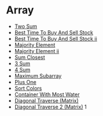 
<h1 id="array">Array</h1>

* [Two Sum](https://github.com/anandhu720/Leetcode-Solutions/blob/main/1-two-sum)
* [Best Time To Buy And Sell Stock](https://github.com/anandhu720/Leetcode-Solutions/blob/main/121-best-time-to-buy-and-sell-stock)
* [Best Time To Buy And Sell Stock ii](https://github.com/anandhu720/Leetcode-Solutions/blob/main/121-best-time-to-buy-and-sell-stock-ii)
* [Majority Element](https://github.com/anandhu720/Leetcode-Solutions/blob/main/169-majority-element)
* [Majority Element ii](https://github.com/anandhu720/Leetcode-Solutions/blob/main/229-majority-element-ii)
* [Sum Closest](https://github.com/anandhu720/Leetcode-Solutions/blob/main/3sum-closest)
* [3 Sum](https://github.com/anandhu720/Leetcode-Solutions/blob/main/3sum)
* [4 Sum](https://github.com/anandhu720/Leetcode-Solutions/blob/main/4sum)
* [Maximum Subarray](https://github.com/anandhu720/Leetcode-Solutions/blob/main/53-maximum-subarray)
* [Plus One](https://github.com/anandhu720/Leetcode-Solutions/blob/main/66-plus-one)
* [Sort Colors](https://github.com/anandhu720/Leetcode-Solutions/blob/main/75-sort-colors)
* [Container With Most Water](https://github.com/anandhu720/Leetcode-Solutions/blob/main/container-with-most-water)
* [Diagonal Traverse (Matrix)](https://github.com/anandhu720/Leetcode-Solutions/blob/main/498-diagonal-traverse)
* [Diagonal Traverse 2 (Matrix)](https://github.com/anandhu720/Leetcode-Solutions/blob/main/1424-diagonal-traverse-ii)
1
